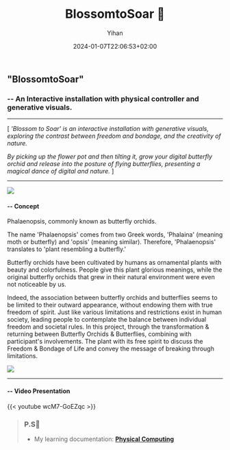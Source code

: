 ﻿---
title: "BlossomtoSoar 🦋"
date: 2024-01-07T22:06:53+02:00
hidemeta: true
draft: false
author: ["Yihan"]
keywords: 
- Physical Interaction
tags:
- Physical Computing
- Interaction
- Real-time
- Visual
description: ""
showToc: true
TocOpen: true
showbreadcrumbs: true
disableShare: true
weight: 3
cover:
    image: "projects/bts/btscover.jpg"
    caption: "An Interactive installation with physical controller and generative visuals"
    alt: ""
    relative: false

---

## "BlossomtoSoar"

### -- An Interactive installation with physical controller and generative visuals.

----------------

[ *'Blossom to Soar' is an interactive installation with generative visuals, exploring the contrast between freedom and bondage, and the creativity of nature.*

*By picking up the flower pot and then tilting it, grow your digital butterfly orchid and release into the posture of flying butterflies, presenting a magical dance of digital and nature.* ]

----------------

![](blossom01.jpg)

#### -- Concept

Phalaenopsis, commonly known as butterfly orchids.

The name 'Phalaenopsis' comes from two Greek words, 'Phalaina' (meaning moth or butterfly) and 'opsis' (meaning similar). Therefore, 'Phalaenopsis' translates to 'plant resembling a butterfly.'

Butterfly orchids have been cultivated by humans as ornamental plants with beauty and colorfulness. People give this plant glorious meanings, while the original butterfly orchids that grew in their natural environment were even not noticeable by us.

Indeed, the association between butterfly orchids and butterflies seems to be limited to their outward appearance, without endowing them with true freedom of spirit. Just like various limitations and restrictions exist in human society, leading people to contemplate the balance between individual freedom and societal rules. In this project, through the transformation & returning between Butterfly Orchids & Butterflies, combining with participant's involvements. The plant with its free spirit to discuss the Freedom & Bondage of Life and convey the message of breaking through limitations.

![](blossom02.jpg)

---

#### -- Video Presentation

{{< youtube wcM7-GoEZqc >}}

> ### **P.S🔭**
> - My learning documentation: **[Physical Computing](https://newmedia.dog/students/2023/yihan-lou/physical-computing/final-project/)**

